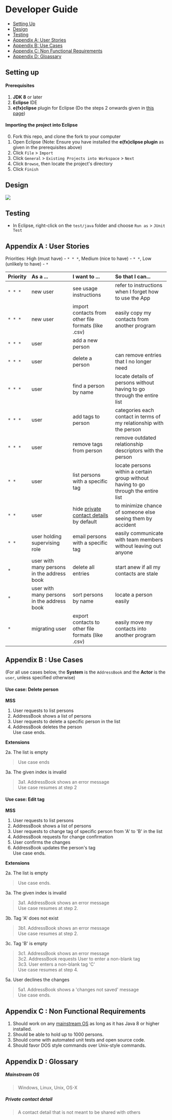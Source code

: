 # Developer Guide

* [Setting Up](#setting-up)
* [Design](#design)
* [Testing](#testing)
* [Appendix A: User Stories](#appendix-a--user-stories)
* [Appendix B: Use Cases](#appendix-b--use-cases)
* [Appendix C: Non Functional Requirements](#appendix-c--non-functional-requirements)
* [Appendix D: Gloassary](#appendix-d--glossary)

## Setting up

#### Prerequisites

1. **JDK 8** or later 
2. **Eclipse** IDE
3. **e(fx)clipse** plugin for Eclipse (Do the steps 2 onwards given in 
   [this page](http://www.eclipse.org/efxclipse/install.html#for-the-ambitious))


#### Importing the project into Eclipse

0. Fork this repo, and clone the fork to your computer
1. Open Eclipse (Note: Ensure you have installed the **e(fx)clipse plugin** as given in the prerequisites above)
2. Click `File` > `Import`
3. Click `General` > `Existing Projects into Workspace` > `Next`
4. Click `Browse`, then locate the project's directory
5. Click `Finish`

## Design
<img src="images/mainClassDiagram.png"/>

## Testing

* In Eclipse, right-click on the `test/java` folder and choose `Run as` > `JUnit Test`

## Appendix A : User Stories

Priorities: High (must have) - `* * *`, Medium (nice to have)  - `* *`,  Low (unlikely to have) - `*`


Priority | As a ... | I want to ... | So that I can...
-------- | :-------- | :--------- | :-----------
`* * *` | new user | see usage instructions | refer to instructions when I forget how to use the App
`* * *` | new user | import contacts from other file formats (like .csv) | easily copy my contacts from another program
`* * *` | user | add a new person | 
`* * *` | user | delete a person | can remove entries that I no longer need
`* * *` | user | find a person by name | locate details of persons without having to go through the entire list
`* * *` | user | add tags to person | categories each contact in terms of my relationship with the person
`* * *` | user | remove tags from person | remove outdated relationship descriptors with the person
`* *` | user | list persons with a specific tag | locate persons within a certain group without having to go through the entire list
`* *` | user | hide [private contact details](#private-contact-detail) by default | to minimize chance of someone else seeing them by accident
`* *` | user holding supervising role | email persons with a specific tag | easily communicate with team members without leaving out anyone
`*` | user with many persons in the address book | delete all entries | start anew if all my contacts are stale
`*` | user with many persons in the address book | sort persons by name | locate a person easily
`*` | migrating user | export contacts to other file formats (like .csv) | easily move my contacts into another program


## Appendix B : Use Cases

(For all use cases below, the **System** is the `AddressBook` and the **Actor** is the `user`, unless specified otherwise)

#### Use case: Delete person

**MSS**

1. User requests to list persons
2. AddressBook shows a list of persons
3. User requests to delete a specific person in the list
4. AddressBook deletes the person <br>
Use case ends.

**Extensions**

2a. The list is empty

> Use case ends

3a. The given index is invalid

> 3a1. AddressBook shows an error message <br>
  Use case resumes at step 2
  
#### Use case: Edit tag

**MSS**

1. User requests to list persons
2. AddressBook shows a list of persons
3. User requests to change tag of specific person from 'A' to 'B' in the list
4. AddressBook requests for change confirmation
5. User confirms the changes
6. AddressBook updates the person's tag <br>
Use case ends.

**Extensions**

2a. The list is empty

> Use case ends.

3a. The given index is invalid

> 3a1. AddressBook shows an error message <br>
  Use case resumes at step 2.
  
3b. Tag 'A' does not exist

> 3b1. AddressBook shows an error message <br>
  Use case resumes at step 2.
  
3c. Tag 'B' is empty

> 3c1. AddressBook shows an error message <br>
  3c2. AddressBook requests User to enter a non-blank tag <br>
  3c3. User enters a non-blank tag 'C' <br>
  Use case resumes at step 4.
  
5a. User declines the changes

> 5a1. AddressBook shows a 'changes not saved' message <br>
  Use case ends.

## Appendix C : Non Functional Requirements

1. Should work on any [mainstream OS](#mainstream-os) as long as it has Java 8 or higher installed.
2. Should be able to hold up to 1000 persons.
3. Should come with automated unit tests and open source code.
4. Should favor DOS style commands over Unix-style commands.

## Appendix D : Glossary

##### Mainstream OS

> Windows, Linux, Unix, OS-X

##### Private contact detail

> A contact detail that is not meant to be shared with others

